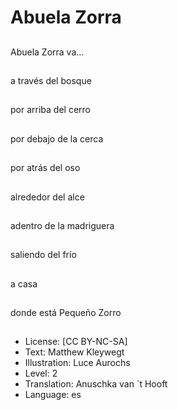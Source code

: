 # Abuela Zorra

##
Abuela Zorra va...

##
a través del bosque

##
por arriba del cerro

##
por debajo de la cerca

##
por atrás del oso

##
alrededor del alce

##
adentro de la madriguera

##
saliendo del frío

##
a casa

##
donde está Pequeño Zorro

##
* License: [CC BY-NC-SA]
* Text: Matthew Kleywegt
* Illustration: Luce Aurochs
* Level: 2
* Translation: Anuschka van ´t Hooft
* Language: es
